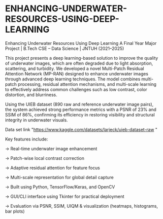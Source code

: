 # ENHANCING-UNDERWATER-RESOURCES-USING-DEEP-LEARNING
Enhancing Underwater Resources Using Deep Learning
A Final Year Major Project | B.Tech CSE – Data Science | JNTUH (2021–2025)

This project presents a deep learning-based solution to improve the quality of underwater images, which are often degraded due to light absorption, scattering, and turbidity. We developed a novel Multi-Patch Residual Attention Network (MP-RAN) designed to enhance underwater images through advanced deep learning techniques. The model combines multi-patch processing, residual attention mechanisms, and multi-scale learning to effectively address common challenges such as low contrast, color distortion, and blurriness.

Using the UIEB dataset (890 raw and reference underwater image pairs), the system achieved strong performance metrics with a PSNR of 23% and SSIM of 86%, confirming its efficiency in restoring visibility and structural integrity in underwater visuals.

Data set link "https://www.kaggle.com/datasets/larjeck/uieb-dataset-raw "

Key features include:

-> Real-time underwater image enhancement

-> Patch-wise local contrast correction

-> Adaptive residual attention for feature focus

-> Multi-scale representation for global detail capture

-> Built using Python, TensorFlow/Keras, and OpenCV

-> GUI/CLI interface using Tkinter for practical deployment

-> Evaluation via PSNR, SSIM, UIQM & visualization (heatmaps, histograms, bar plots)
